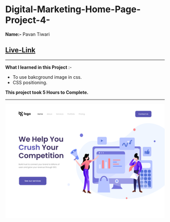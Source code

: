 # Digital-Marketing-Home-Page-Project-4-
**Name:-** Pavan Tiwari

## [Live-Link]()

***

**What I learned in this Project** :-
- To use bakcground image in css.
- CSS positioning.



**This project took 5 Hours to Complete.**
*** 
![image](4.png)